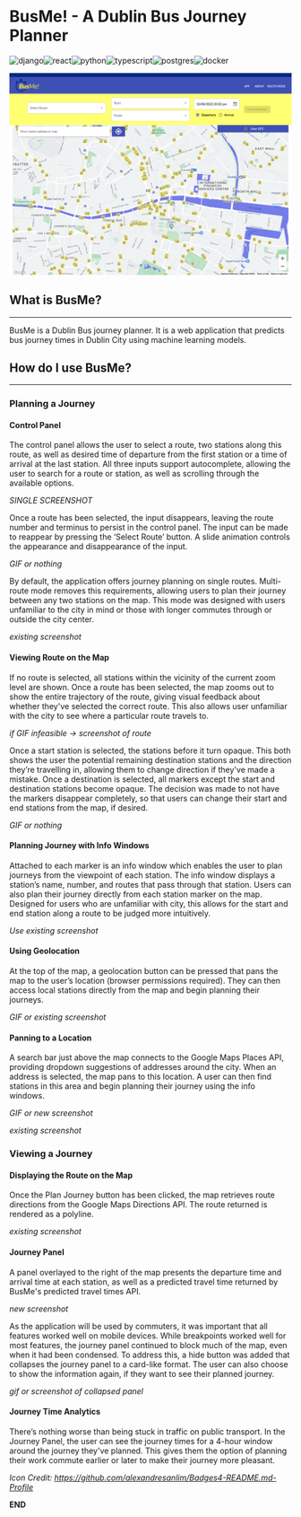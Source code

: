 # **BusMe! - A Dublin Bus Journey Planner**

![django](https://img.shields.io/badge/Django-092E20?style=for-the-badge&logo=django&logoColor=green)![react](https://img.shields.io/badge/React-20232A?style=for-the-badge&logo=react&logoColor=61DAF)![python](https://img.shields.io/badge/Python-FFD43B?style=for-the-badge&logo=python&logoColor=blue)![typescript](https://img.shields.io/badge/TypeScript-007ACC?style=for-the-badge&logo=typescript&logoColor=white)![postgres](https://img.shields.io/badge/PostgreSQL-316192?style=for-the-badge&logo=postgresql&logoColor=white)![docker](https://img.shields.io/badge/Docker-2CA5E0?style=for-the-badge&logo=docker&logoColor=white)

![inital_look](readme_images/first_page.png)

## **What is BusMe?**
---
BusMe is a Dublin Bus journey planner. It is a web application that predicts bus journey times in Dublin City using machine learning models. 

## **How do I use BusMe?**
---
### Planning a Journey

#### Control Panel
The control panel allows the user to select a route, two stations along this route, as well as desired time of departure from the first station or a time of arrival at the last station. All three inputs support autocomplete, allowing the user to search for a route or station, as well as scrolling through the available options.

*SINGLE SCREENSHOT*

Once a route has been selected, the input disappears, leaving the route number and terminus to persist in the control panel. The input can be made to reappear by pressing the ‘Select Route’ button. A slide animation controls the appearance and disappearance of the input. 

*GIF or nothing*

By default, the application offers journey planning on single routes. Multi-route mode removes this requirements, allowing users to plan their journey between any two stations on the map. This mode was designed with users unfamiliar to the city in mind or those with longer commutes through or outside the city center.

*existing screenshot*

#### Viewing Route on the Map
If no route is selected, all stations within the vicinity of the current zoom level are shown. Once a route has been selected, the map zooms out to show the entire trajectory of the route, giving visual feedback about whether they've selected the correct route. This also allows user unfamiliar with the city to see where a particular route travels to.

*if GIF infeasible -> screenshot of route*

Once a start station is selected, the stations before it turn opaque. This both shows the user the potential remaining destination stations and the direction they’re travelling in, allowing them to change direction if they've made a mistake. Once a destination is selected, all markers except the start and destination stations become opaque. The decision was made to not have the markers disappear completely, so that users can change their start and end stations from the map, if desired.

*GIF or nothing*

#### Planning Journey with Info Windows
Attached to each marker is an info window which enables the user to plan journeys from the viewpoint of each station. The info window displays a station’s name, number, and routes that pass through that station.  Users can also plan their journey directly from each station marker on the map. Designed for users who are unfamiliar with city, this allows for the start and end station along a route to be judged more intuitively.

*Use existing screenshot*

#### Using Geolocation
At the top of the map, a geolocation button can be pressed that pans the map to the user’s location (browser permissions required). They can then access local stations directly from the map and begin planning their journeys.

*GIF or existing screenshot*

#### Panning to a Location
A search bar just above the map connects to the Google Maps Places API, providing dropdown suggestions of addresses around the city. When an address is selected, the map pans to this location. A user can then find stations in this area and begin planning their journey using the info windows.

*GIF or new screenshot*

*existing screenshot*

### Viewing a Journey

#### Displaying the Route on the Map
Once the Plan Journey button has been clicked, the map retrieves route directions from the Google Maps Directions API. The route returned is rendered as a polyline.

*existing screenshot*

#### Journey Panel

A panel overlayed to the right of the map presents the departure time and arrival time at each station, as well as a predicted travel time returned by BusMe's predicted travel times API.

*new screenshot*

As the application will be used by commuters, it was important that all features worked well on mobile devices. While breakpoints worked well for most features, the journey panel continued to block much of the map, even when it had been condensed. To address this, a hide button was added that collapses the journey panel to a card-like format. The user can also choose to show the information again, if they want to see their planned journey.

*gif or screenshot of collapsed panel*

#### Journey Time Analytics

There’s nothing worse than being stuck in traffic on public transport. In the Journey Panel, the user can see the journey times for a 4-hour window around the journey they've planned. This gives them the option of planning their work commute earlier or later to make their journey more pleasant.

*Icon Credit: https://github.com/alexandresanlim/Badges4-README.md-Profile*

**END**
